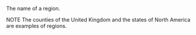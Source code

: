The name of a region.

NOTE  The counties of the United Kingdom and the states of North America are examples of regions.
